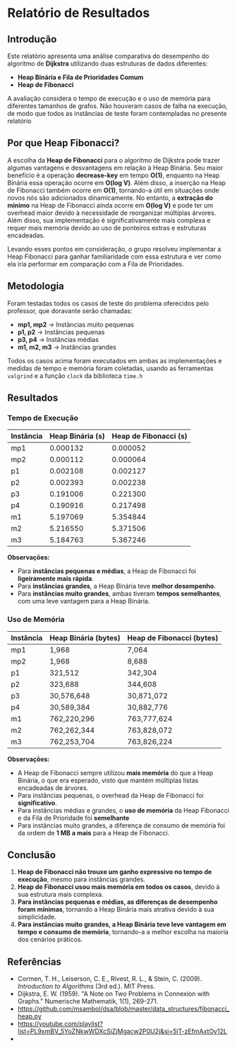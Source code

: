 # Relatório de Resultados



## Introdução
Este relatório apresenta uma análise comparativa do desempenho do algoritmo de **Dijkstra** utilizando duas estruturas de dados diferentes:

- **Heap Binária e Fila de Prioridades Comum** 
- **Heap de Fibonacci**

A avaliação considera o tempo de execução e o uso de memória para diferentes tamanhos de grafos.
Não houveram casos de falha na execução, de modo que todos as instâncias de teste foram contempladas no presente relatório



## Por que Heap Fibonacci?
A escolha da **Heap de Fibonacci** para o algoritmo de Dijkstra pode trazer algumas vantagens e desvantagens em relação à Heap Binária. Seu maior benefício é a operação **decrease-key** em tempo **O(1)**, enquanto na Heap Binária essa operação ocorre em **O(log V)**.  Além disso, a inserção na Heap de Fibonacci também ocorre em **O(1)**, tornando-a útil em situações onde novos nós são adicionados dinamicamente. No entanto, a **extração do mínimo** na Heap de Fibonacci ainda ocorre em **O(log V)** e pode ter um overhead maior devido à necessidade de reorganizar múltiplas árvores. Além disso, sua implementação é significativamente mais complexa e requer mais memória devido ao uso de ponteiros extras e estruturas encadeadas.

Levando esses pontos em consideração, o grupo resolveu implementar a Heap Fibonacci para ganhar familiaridade com essa estrutura e ver como ela iria performar em comparação com a Fila de Prioridades.

## Metodologia
Foram testadas todos os casos de teste do problema oferecidos pelo professor, que doravante serão chamadas:

- **mp1, mp2** → Instâncias muito pequenas
- **p1, p2** → Instâncias pequenas
- **p3, p4** → Instâncias médias
- **m1, m2, m3** → Instâncias  grandes

Todos os casos acima foram executados em ambas as implementações e medidas de tempo e memória foram coletadas, usando as ferramentas `valgrind` e a função `clock` da biblioteca `time.h`

## Resultados

### **Tempo de Execução**

| Instância | Heap Binária (s) | Heap de Fibonacci (s) |
|-----------|-----------------|----------------------|
| mp1       | 0.000132        | 0.000052            |
| mp2       | 0.000112        | 0.000064            |
| p1        | 0.002108        | 0.002127            |
| p2        | 0.002393        | 0.002238            |
| p3        | 0.191006        | 0.221300            |
| p4        | 0.190916        | 0.217498            |
| m1        | 5.197069        | 5.354844            |
| m2        | 5.216550        | 5.371506            |
| m3        | 5.184763        | 5.367246            |

**Observações:**
- Para **instâncias pequenas e médias**, a Heap de Fibonacci foi **ligeiramente mais rápida**.
- Para **instâncias grandes**, a Heap Binária teve **melhor desempenho**.
- Para **instâncias muito grandes**, ambas tiveram **tempos semelhantes**, com uma leve vantagem para a Heap Binária.

### **Uso de Memória**

| Instância | Heap Binária (bytes) | Heap de Fibonacci (bytes) |
|-----------|---------------------|--------------------------|
| mp1       | 1,968               | 7,064                    |
| mp2       | 1,968               | 8,688                    |
| p1        | 321,512             | 342,304                  |
| p2        | 323,688             | 344,608                  |
| p3        | 30,576,648          | 30,871,072               |
| p4        | 30,589,384          | 30,882,776               |
| m1        | 762,220,296         | 763,777,624              |
| m2        | 762,262,344         | 763,828,072              |
| m3        | 762,253,704         | 763,826,224              |

**Observações:**
- A Heap de Fibonacci sempre utilizou **mais memória** do que a Heap Binária, o que era esperado, visto que mantém múltiplas listas encadeadas de árvores.
- Para instâncias pequenas, o overhead da Heap de Fibonacci foi **significativo**.
- Para instâncias médias e grandes, o **uso de memória** da Heap Fibonacci e da Fila de Prioridade foi **semelhante**
- Para instâncias muito grandes, a diferença de consumo de memória foi da ordem de **1 MB a mais** para a Heap de Fibonacci.

## Conclusão
1. **Heap de Fibonacci não trouxe um ganho expressivo no tempo de execução**, mesmo para instâncias grandes.
2. **Heap de Fibonacci usou mais memória em todos os casos**, devido à sua estrutura mais complexa.
3. **Para instâncias pequenas e médias, as diferenças de desempenho foram mínimas**, tornando a Heap Binária mais atrativa devido à sua simplicidade.
4. **Para instâncias muito grandes, a Heap Binária teve leve vantagem em tempo e consumo de memória**, tornando-a a melhor escolha na maioria dos cenários práticos.
   

## Referências
- Cormen, T. H., Leiserson, C. E., Rivest, R. L., & Stein, C. (2009). *Introduction to Algorithms* (3rd ed.). MIT Press.
- Dijkstra, E. W. (1959). "A Note on Two Problems in Connexion with Graphs." Numerische Mathematik, 1(1), 269-271.
- https://github.com/msambol/dsa/blob/master/data_structures/fibonacci_heap.py
- https://youtube.com/playlist?list=PL9xmBV_5YoZNkwWDXcSiZjMgacw2P0U2j&si=5lT-zEfmAxtOy12L
- 
